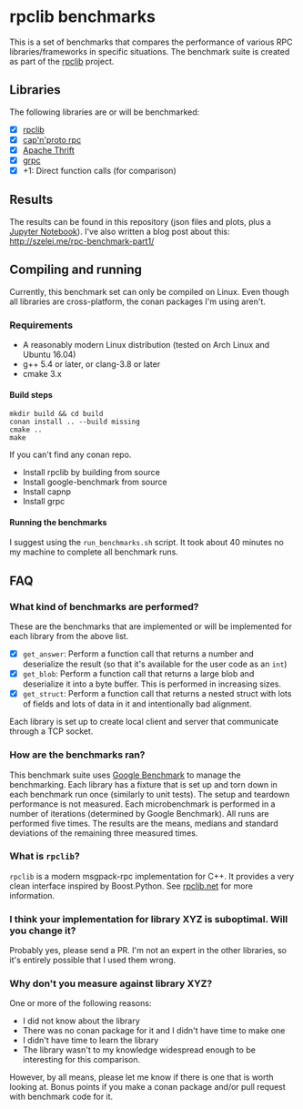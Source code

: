 # rpclib benchmarks

This is a set of benchmarks that compares the performance of various RPC libraries/frameworks in
specific situations. The benchmark suite is created as part of the [rpclib](http://rpclib.net)
project.

## Libraries

The following libraries are or will be benchmarked:

  - [x] [rpclib](http://rpclib.net)
  - [x] [cap'n'proto rpc](https://capnproto.org/cxxrpc.html)
  - [x] [Apache Thrift](https://thrift.apache.org/)
  - [x] [grpc](https://grpc.io)
  - [x] +1: Direct function calls (for comparison)

## Results

The results can be found in this repository (json files and plots, plus a [Jupyter Notebook](https://github.com/rpclib/benchmarks/blob/master/rpclib%20benchmark%20results.ipynb)). I've also written a blog post about this: http://szelei.me/rpc-benchmark-part1/

## Compiling and running

Currently, this benchmark set can only be compiled on Linux. Even though all libraries are cross-platform, the conan packages I'm using aren't.

### Requirements

  * A reasonably modern Linux distribution (tested on Arch Linux and Ubuntu 16.04)
  * g++ 5.4 or later, or clang-3.8 or later
  * cmake 3.x
  
#### Build steps

```
mkdir build && cd build
conan install .. --build missing
cmake ..
make
```

If you can't find any conan repo. 

  * Install rpclib by building from source
  * Install google-benchmark from source
  * Install capnp 
  * Install grpc


#### Running the benchmarks

I suggest using the `run_benchmarks.sh` script. It took about 40 minutes no my machine to complete all benchmark runs.

## FAQ

### What kind of benchmarks are performed?

These are the benchmarks that are implemented or will be implemented for each
library from the above list.

  - [x] `get_answer`: Perform a function call that returns a number and deserialize
    the result (so that it's available for the user code as an `int`)
  - [x] `get_blob`: Perform a function call that returns a large blob and deserialize it into
    a byte buffer. This is performed in increasing sizes.
  - [x] `get_struct`: Perform a function call that returns a nested struct with lots of
    fields and lots of data in it and intentionally bad alignment.

Each library is set up to create local client and server that communicate through a TCP socket.

### How are the benchmarks ran?

This benchmark suite uses [Google Benchmark](https://github.com/google/benchmark) to manage the
benchmarking. Each library has a fixture that is set up and torn down in each benchmark run once
(similarly to unit tests). The setup and teardown performance is not measured. Each microbenchmark is performed in a number of
iterations (determined by Google Benchmark). All runs are performed five times. The results are the means, medians and standard deviations of the
remaining three measured times.

### What is `rpclib`?

`rpclib` is a modern msgpack-rpc implementation for C++. It provides a very clean interface
inspired by Boost.Python. See [rpclib.net](http://rpclib.net) for more information.

### I think your implementation for library XYZ is suboptimal. Will you change it?

Probably yes, please send a PR. I'm not an expert in the other libraries, so it's entirely possible
that I used them wrong.

### Why don't you measure against library XYZ?

One or more of the following reasons:

  * I did not know about the library
  * There was no conan package for it and I didn't have time to make one
  * I didn't have time to learn the library
  * The library wasn't to my knowledge widespread enough to be interesting for this comparison.

However, by all means, please let me know if there is one that is worth looking at. Bonus points if
you make a conan package and/or pull request with benchmark code for it.

